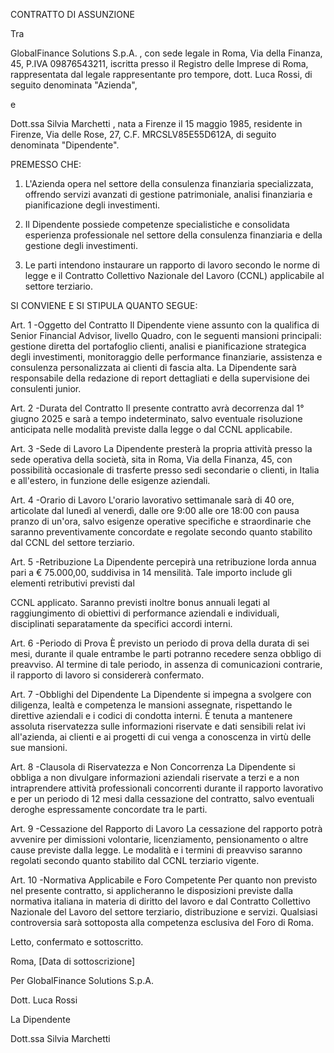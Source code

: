CONTRATTO DI ASSUNZIONE

Tra

GlobalFinance Solutions S.p.A. , con sede legale in Roma, Via della Finanza, 45, P.IVA 09876543211, iscritta presso il Registro delle Imprese di Roma, rappresentata dal legale rappresentante pro tempore, dott. Luca Rossi, di seguito denominata "Azienda",

e

Dott.ssa Silvia Marchetti , nata a Firenze il 15 maggio 1985, residente in Firenze, Via delle Rose, 27, C.F. MRCSLV85E55D612A, di seguito denominata "Dipendente".

PREMESSO CHE:

1. L'Azienda opera nel settore della consulenza finanziaria specializzata, offrendo servizi avanzati di gestione patrimoniale, analisi finanziaria e pianificazione degli investimenti.

2. Il Dipendente possiede competenze specialistiche e consolidata esperienza professionale nel settore della consulenza finanziaria e della gestione degli investimenti.

3. Le parti intendono instaurare un rapporto di lavoro secondo le norme di legge e il Contratto Collettivo Nazionale del Lavoro (CCNL) applicabile al settore terziario.

SI CONVIENE E SI STIPULA QUANTO SEGUE:

Art. 1 -Oggetto del Contratto Il Dipendente viene assunto con la qualifica di Senior Financial Advisor, livello Quadro, con le seguenti mansioni principali: gestione diretta del portafoglio clienti, analisi e pianificazione strategica degli investimenti, monitoraggio delle performance finanziarie, assistenza e consulenza personalizzata ai clienti di fascia alta. La Dipendente sarà responsabile della redazione di report dettagliati e della supervisione dei consulenti junior.

Art. 2 -Durata del Contratto Il presente contratto avrà decorrenza dal 1° giugno 2025 e sarà a tempo indeterminato, salvo eventuale risoluzione anticipata nelle modalità previste dalla legge o dal CCNL applicabile.

Art. 3 -Sede di Lavoro La Dipendente presterà la propria attività presso la sede operativa della società, sita in Roma, Via della Finanza, 45, con possibilità occasionale di trasferte presso sedi secondarie o clienti, in Italia e all'estero, in funzione delle esigenze aziendali.

Art. 4 -Orario di Lavoro L'orario lavorativo settimanale sarà di 40 ore, articolate dal lunedì al venerdì, dalle ore 9:00 alle ore 18:00 con pausa pranzo di un'ora, salvo esigenze operative specifiche e straordinarie che saranno preventivamente concordate e regolate secondo quanto stabilito dal CCNL del settore terziario.

Art. 5 -Retribuzione La Dipendente percepirà una retribuzione lorda annua pari a € 75.000,00, suddivisa in 14 mensilità. Tale importo include gli elementi retributivi previsti dal

CCNL applicato. Saranno previsti inoltre bonus annuali legati al raggiungimento di obiettivi di performance aziendali e individuali, disciplinati separatamente da specifici accordi interni.

Art. 6 -Periodo di Prova È previsto un periodo di prova della durata di sei mesi, durante il quale entrambe le parti potranno recedere senza obbligo di preavviso. Al termine di tale periodo, in assenza di comunicazioni contrarie, il rapporto di lavoro si considererà confermato.

Art. 7 -Obblighi del Dipendente La Dipendente si impegna a svolgere con diligenza, lealtà e competenza le mansioni assegnate, rispettando le direttive aziendali e i codici di condotta interni. È tenuta a mantenere assoluta riservatezza sulle informazioni riservate e dati sensibili relat ivi all'azienda, ai clienti e ai progetti di cui venga a conoscenza in virtù delle sue mansioni.

Art. 8 -Clausola di Riservatezza e Non Concorrenza La Dipendente si obbliga a non divulgare informazioni aziendali riservate a terzi e a non intraprendere attività professionali concorrenti durante il rapporto lavorativo e per un periodo di 12 mesi dalla cessazione del contratto, salvo eventuali deroghe espressamente concordate tra le parti.

Art. 9 -Cessazione del Rapporto di Lavoro La cessazione del rapporto potrà avvenire per dimissioni volontarie, licenziamento, pensionamento o altre cause previste dalla legge. Le modalità e i termini di preavviso saranno regolati secondo quanto stabilito dal CCNL terziario vigente.

Art. 10 -Normativa Applicabile e Foro Competente Per quanto non previsto nel presente contratto, si applicheranno le disposizioni previste dalla normativa italiana in materia di diritto del lavoro e dal Contratto Collettivo Nazionale del Lavoro del settore terziario, distribuzione e servizi. Qualsiasi controversia sarà sottoposta alla competenza esclusiva del Foro di Roma.

Letto, confermato e sottoscritto.

Roma, [Data di sottoscrizione]

Per GlobalFinance Solutions S.p.A.

Dott. Luca Rossi

La Dipendente

Dott.ssa Silvia Marchetti
